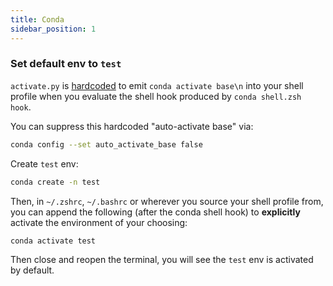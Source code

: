 ```yaml
---
title: Conda
sidebar_position: 1
---
```


### Set default env to `test`
`activate.py` is [hardcoded](https://github.com/conda/conda/blob/f072c34da40e3534bdf04bef4c13f0180901605c/conda/activate.py#L162-L163) to emit `conda activate base\n` into your shell profile when you evaluate the shell hook produced by `conda shell.zsh hook`.


You can suppress this hardcoded "auto-activate base" via:
```bash
conda config --set auto_activate_base false
```

Create `test` env:
```bash
conda create -n test
```

Then, in `~/.zshrc`, `~/.bashrc` or wherever you source your shell profile from, you can append the following (after the conda shell hook) to **explicitly** activate the environment of your choosing:
```bash
conda activate test
```

Then close and reopen the terminal, you will see the `test` env is activated by default.
